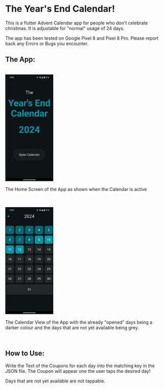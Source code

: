 # The Year's End Calendar!

This is a flutter Advent Calendar app for people who don't celebrate christmas.
It is adjustable for "normal" usage of 24 days. 

The app has been tested on Google Pixel 8 and Pixel 8 Pro.
Please report back any Errors or Bugs you encounter.

## The App:

</br>
<img src="/assets/screenshots/Screen-Home.png" alt="Homescreen" width="30%" height="30%">
</br>
<p>The Home Screen of the App as shown when the Calendar is active </p>
</br>

</br>
<img src="/assets/screenshots/Screen-Cal.png" alt="Calendar View" width="30%" height="30%">
</br>
<p>The Calendar View of the App with the already "opened" days being a darker colour and the days that are not yet available being grey.</p>
</br>

## How to Use:

Write the Text of the Coupons for each day into the matching key in the JSON file.
The Coupon will appear one the user taps the desired day!

Days that are not yet available are not tappable.
